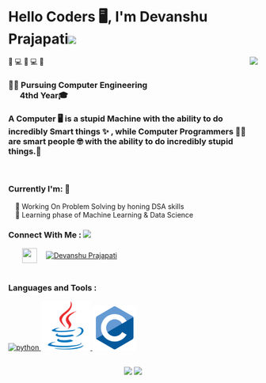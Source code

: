 <h1 align="left"> Hello Coders 🖥, I'm Devanshu Prajapati<img src="https://raw.githubusercontent.com/syedareehaquasar/syedareehaquasar/master/gifs/Hi.gif" width="30px"></h1>
<img align="right" src="https://cdn.dribbble.com/users/2344801/screenshots/4774578/alphatestersanimation2.gif" height="350" />
  🚀 💻 🚀 💻 🚀

<h3> 👩‍🎓 Pursuing Computer Engineering <br/> &nbsp;&nbsp;&nbsp;&nbsp;&nbsp; 4thd Year🎓<br /> <br/>A Computer 🖥 is a stupid Machine with the ability to do incredibly Smart things ✨ , while Computer Programmers 👩‍💻 are smart people 🤓 with the ability to do incredibly stupid things.💯</h3>
<br/>
<h3>Currently I'm: 🔭</h3>
  &emsp;🚀   Working On Problem Solving by honing DSA skills
  <br/>
  &emsp;🚀  Learning phase of Machine Learning & Data Science
  <br/>

<p align="left">
  <p align = "left"><h3 align="left"> Connect With Me : <img src="https://github.com/rajput2107/rajput2107/blob/master/Assets/Handshake.gif" height="30px"/> </p>  </h3>
&emsp;&emsp;<a href="https://www.linkedin.com/in/devanshu-prajapati-06a3a3217/" target="blank"><img align="center" src="https://raw.githubusercontent.com/rahuldkjain/github-profile-readme-generator/master/src/images/icons/Social/linked-in-alt.svg" height="30" width="30" /></a>
&emsp;<a href="https://github.com/Devanshu1013" target="blank"><img align="center" src="https://cdn.jsdelivr.net/npm/simple-icons@3.0.1/icons/github.svg" alt="Devanshu Prajapati" height="30" width="30" /></a>
<br/><br/>

<h3 align="left">Languages and Tools : </h3>
<p align="left"> 
<a href="https://www.w3schools.com/cpp/" target="_blank"> <img src="https://logos-download.com/wp-content/uploads/2016/10/Python_logo_icon.png" alt="python" width="100" height="100"/> </a> 
<a href="https://www.java.com" target="_blank"> <img src="https://raw.githubusercontent.com/devicons/devicon/master/icons/java/java-original.svg" alt="java" width="100" height="100"/> </a>
<a href="https://www.python.org/" target="_blank"> <img src="https://raw.githubusercontent.com/devicons/devicon/master/icons/c/c-original.svg" alt="c" width="90" height="90"/> </a> 
</p>
<br/>
<div align="center">
  <img width="48%" src="https://github-readme-stats.vercel.app/api?username=Devanshu1013&theme=radical&show_icons=true" />
  <img width="48%" src="https://github-readme-streak-stats.herokuapp.com/?user=Devanshu1013&theme=radical&show_icons=true" />
</div>
